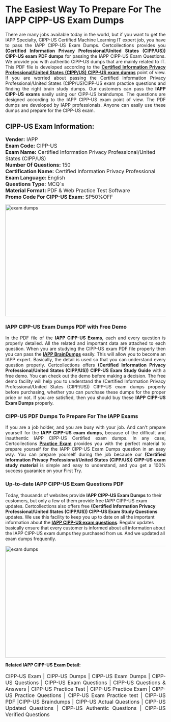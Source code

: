 <h1>The Easiest Way To Prepare For The IAPP CIPP-US Exam Dumps</h1> <p style="text-align:justify">There are many jobs available today in the world, but if you want to get the IAPP Specialty, CIPP-US Certified Machine Learning IT expert job, you have to pass the IAPP CIPP-US Exam Dumps. Certcollections provides you <strong>(Certified Information Privacy Professional/United States (CIPP/US)) CIPP-US exam PDF dumps</strong> for passing the IAPP CIPP-US Exam Questions. We provide you with authentic CIPP-US dumps that are mainly related to IT. This PDF file is developed according to the <a href="https://www.certsofficial.com/iapp/cipp-us-questions"><strong>Certified Information Privacy Professional/United States (CIPP/US) CIPP-US exam dumps</strong></a> point of view. If you are worried about passing the Certified Information Privacy Professional/United States (CIPP/US)CIPP-US exam practice questions and finding the right brain study dumps. Our customers can pass the <strong>IAPP CIPP-US exams </strong>easily using our CIPP-US braindumps. The questions are designed according to the IAPP CIPP-US exam point of view. The PDF dumps are developed by IAPP professionals. Anyone can easily use these dumps and prepare for the CIPP-US exam.</p> <h2><strong>CIPP-US Exam Information:</strong></h2> <p><span style="font-size:16px"><strong>Vender:</strong> IAPP<br /> <strong>Exam Code:</strong> CIPP-US<br /> <strong>Exam Name:</strong> Certified Information Privacy Professional/United States (CIPP/US)<br /> <strong>Number Of Questions:</strong> 150<br /> <strong>Certification Name:</strong> Certified Information Privacy Professional<br /> <strong>Exam Language: </strong>English<br /> <strong>Questions Type:</strong> MCQ`s<br /> <strong>Material Format: </strong>PDF & Web Practice Test Software<br /> <strong>Promo Code For CIPP-US Exam:</strong> SP50%OFF</span></p> <p><a href="https://www.certsofficial.com/iapp/cipp-us-questions" rel="no-follow"><img alt="exam dumps" src="https://www.certcollections.com/uploads/content/certsofficial.jpg" style="height:350px; width:750px" /></a></p> <h3><strong>IAPP CIPP-US Exam Dumps PDF with Free Demo</strong></h3> <p style="text-align:justify">In the PDF file of the <strong>IAPP CIPP-US Exams</strong>, each and every question is properly detailed. All the related and important data are attached to each question. When you are studying the CIPP-US exam PDF file properly then you can pass the <a href="https://www.certsofficial.com/iapp-dumps"><strong>IAPP BrainDumps</strong></a> easily. This will allow you to become an IAPP expert. Basically, the detail is used so that you can understand every question properly. Certcollections offers <strong>(Certified Information Privacy Professional/United States (CIPP/US)) CIPP-US Exam Study Guide</strong> with a free demo. You can check out the demo before making a decision. The free demo facility will help you to understand the (Certified Information Privacy Professional/United States (CIPP/US)) CIPP-US exam dumps properly before purchasing, whether you can purchase these dumps for the proper price or not. If you are satisfied, then you should buy these <strong>IAPP CIPP-US Exam Dumps</strong> properly.</p> <h3><strong>CIPP-US PDF Dumps To Prepare For The IAPP Exams</strong></h3> <p style="text-align:justify">If you are a job holder, and you are busy with your job. And can't prepare yourself for the <strong>IAPP CIPP-US exam dumps</strong>, because of the difficult and inauthentic IAPP CIPP-US Certified exam dumps. In any case, Certcollections <strong><a href="https://www.certsofficial.com/">Practice Exam</a></strong> provides you with the perfect material to prepare yourself for the IAPP CIPP-US Exam Dumps question in an easy way. You can prepare yourself during the job because our <strong>(Certified Information Privacy Professional/United States (CIPP/US)) CIPP-US exam study material</strong> is simple and easy to understand, and you get a 100% success guarantee on your First Try.</p> <h3><strong>Up-to-date IAPP CIPP-US Exam Questions PDF</strong></h3> <p>Today, thousands of websites provide <strong>IAPP CIPP-US Exam Dumps</strong> to their customers, but only a few of them provide free IAPP CIPP-US exam updates. Certcollections also offers free <strong>(Certified Information Privacy Professional/United States (CIPP/US)) CIPP-US Exam Study Questions</strong> updates. We use this facility to keep you up to date on all the important information about the <a href="https://www.certsofficial.com/iapp/cipp-us-questions"><strong>IAPP CIPP-US exam questions</strong></a>. Regular updates basically ensure that every customer is informed about all information about the IAPP CIPP-US exam dumps they purchased from us. And we updated all exam dumps frequently.</p> <p><a href="https://www.certsofficial.com/iapp/cipp-us-questions"><img alt="exam dumps " src="https://www.certcollections.com/uploads/content/certsofficial2.jpg" style="height:350px; width:750px" /></a></p> <p style="text-align:justify"><span style="font-size:14px"><strong>Related IAPP CIPP-US Exam Detail:</strong></span><br /> <br /> <span style="font-size:16px">CIPP-US Exam | CIPP-US Dumps | CIPP-US Exam Dumps | CIPP-US Questions | CIPP-US Exam Questions | CIPP-US Questions & Answers | CIPP-US Practice Test | CIPP-US Practice Exam | CIPP-US Practice Questions | CIPP-US Exam Practice test | CIPP-US PDF |CIPP-US Braindumps | CIPP-US Actual Questions | CIPP-US Updated Questions | CIPP-US Authentic Questions | CIPP-US Verified Questions</span></p>

